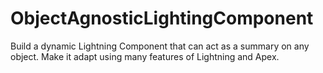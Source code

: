 # ObjectAgnosticLightingComponent
Build a dynamic Lightning Component that can act as a summary on any object. Make it adapt using many features of Lightning and Apex.
